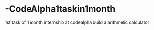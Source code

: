 # -CodeAlpha1taskin1month
1st task of 1 month internship at codealpha build a arithmetic calculator
